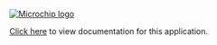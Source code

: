 [![Microchip logo](https://raw.githubusercontent.com/wiki/Microchip-MPLAB-Harmony/Microchip-MPLAB-Harmony.github.io/images/microchip_logo.png)](https://www.microchip.com)

[Click here](https://onlinedocs.microchip.com/v3/keyword-lookup?keyword=h3-touch-example-qt7-self-saml10_low_power&version=latest&redirect=true) to view documentation for this application.
